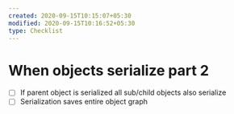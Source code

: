 ```yaml
---
created: 2020-09-15T10:15:07+05:30
modified: 2020-09-15T10:16:52+05:30
type: Checklist
---
```


# When objects serialize part 2

- [ ] If parent object is serialized all sub/child objects also serialize
- [ ] Serialization saves entire object graph